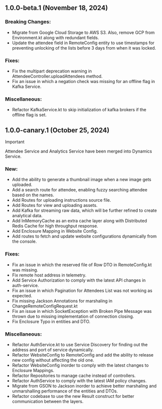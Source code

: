 ## 1.0.0-beta.1 (November 18, 2024)

### Breaking Changes:

- Migrate from Google Cloud Storage to AWS S3. Also, remove GCP from Environment.kt along with redundant fields.
- Update the attendee field in RemoteConfig entity to use timestamps for preventing unlocking of the lists before 3 days from when it was locked.

### Fixes:

- Fix the multipart deprecation warning in AttendeeController.uploadAttendees method.
- Fix an issue in which a negation check was missing for an offline flag in Kafka Service.

### Miscellaneous:

- Refactor KafkaService.kt to skip initialization of kafka brokers if the offline flag is set.

## 1.0.0-canary.1 (October 25, 2024)

> [!IMPORTANT]
> Attendee Service and Analytics Service have been merged into Dynamics Service.

### New:

- Add the ability to generate a thumbnail image when a new image gets uploaded.
- Add a search route for attendee, enabling fuzzy searching attendee based on the names.
- Add Routes for uploading instructions source file.
- Add Routes for view and uploading assets.
- Add Kafka for streaming raw data, which will be further refined to create analytical data.
- Add InMemoryCache as an extra cache layer along with Distributed Redis Cache for high throughput response.
- Add Enclosure Mapping in Website Config.
- Add routes to fetch and update website configurations dynamically from the console.

### Fixes:

- Fix an issue in which the reserved file of Row DTO in RemoteConfig.kt was missing.
- Fix remote host address in telemetry.
- Add Service Authorization to comply with the latest API changes in auth-service.
- Fix an issue in which Pagination for Attendees List was not working as expected.
- Fix missing Jackson Annotations for marshaling in ChangeRemoteConfigRequest.kt
- Fix an issue in which SocketException with Broken Pipe Message was thrown due to missing implementation of connection closing.
- Fix Enclosure Typo in entities and DTO.

### Miscellaneous:

- Refactor AuthService.kt to use Service Discovery for finding out the address and port of service dynamically.
- Refactor WebsiteConfig to RemoteConfig and add the ability to release new config without affecting the old one.
- Refactor WebsiteConfig inorder to comply with the latest changes to Enclosure Mappings.
- Refactor Repositories to manage cache instead of controllers.
- Refactor AuthService to comply with the latest IAM policy changes.
- Migrate from GSON to Jackson inorder to achieve better marshaling and unmarshalling performance of the entities and DTOs.
- Refactor codebase to use the new Result construct for better communication between the layers.